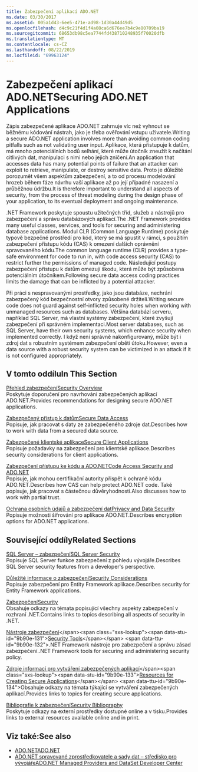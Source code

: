 ```yaml
---
title: Zabezpečení aplikací ADO.NET
ms.date: 03/30/2017
ms.assetid: 005a1d43-6ee5-471e-ad98-1d30a44d49d5
ms.openlocfilehash: d4c9c21f4d1f4a08ca6d676ee7b4c9e80709ba19
ms.sourcegitcommit: 68653db98c5ea7744fd438710248935f70020dfb
ms.translationtype: MT
ms.contentlocale: cs-CZ
ms.lasthandoff: 08/22/2019
ms.locfileid: "69963124"
---
```

# <a name="securing-adonet-applications"></a><span data-ttu-id="9b90e-102">Zabezpečení aplikací ADO.NET</span><span class="sxs-lookup"><span data-stu-id="9b90e-102">Securing ADO.NET Applications</span></span>
<span data-ttu-id="9b90e-103">Zápis zabezpečené aplikace ADO.NET zahrnuje víc než vyhnout se běžnému kódování nástrah, jako je třeba ověřování vstupu uživatele.</span><span class="sxs-lookup"><span data-stu-id="9b90e-103">Writing a secure ADO.NET application involves more than avoiding common coding pitfalls such as not validating user input.</span></span> <span data-ttu-id="9b90e-104">Aplikace, která přistupuje k datům, má mnoho potenciálních bodů selhání, které může útočník zneužít k načítání citlivých dat, manipulaci s nimi nebo jejich zničení.</span><span class="sxs-lookup"><span data-stu-id="9b90e-104">An application that accesses data has many potential points of failure that an attacker can exploit to retrieve, manipulate, or destroy sensitive data.</span></span> <span data-ttu-id="9b90e-105">Proto je důležité porozumět všem aspektům zabezpečení, a to od procesu modelování hrozeb během fáze návrhu vaší aplikace až po její případné nasazení a průběžnou údržbu.</span><span class="sxs-lookup"><span data-stu-id="9b90e-105">It is therefore important to understand all aspects of security, from the process of threat modeling during the design phase of your application, to its eventual deployment and ongoing maintenance.</span></span>  
  
 <span data-ttu-id="9b90e-106">.NET Framework poskytuje spoustu užitečných tříd, služeb a nástrojů pro zabezpečení a správu databázových aplikací.</span><span class="sxs-lookup"><span data-stu-id="9b90e-106">The .NET Framework provides many useful classes, services, and tools for securing and administering database applications.</span></span> <span data-ttu-id="9b90e-107">Modul CLR (Common Language Runtime) poskytuje typově bezpečné prostředí pro kód, který se má spustit v rámci, s použitím zabezpečení přístupu kódu (CAS) k omezení dalších oprávnění spravovaného kódu.</span><span class="sxs-lookup"><span data-stu-id="9b90e-107">The common language runtime (CLR) provides a type-safe environment for code to run in, with code access security (CAS) to restrict further the permissions of managed code.</span></span> <span data-ttu-id="9b90e-108">Následující postupy zabezpečení přístupu k datům omezují škodu, která může být způsobena potenciálním útočníkem.</span><span class="sxs-lookup"><span data-stu-id="9b90e-108">Following secure data access coding practices limits the damage that can be inflicted by a potential attacker.</span></span>  
  
 <span data-ttu-id="9b90e-109">Při práci s nespravovanými prostředky, jako jsou databáze, nechrání zabezpečený kód bezpečnostní otvory způsobené držiteli.</span><span class="sxs-lookup"><span data-stu-id="9b90e-109">Writing secure code does not guard against self-inflicted security holes when working with unmanaged resources such as databases.</span></span> <span data-ttu-id="9b90e-110">Většina databází serveru, například SQL Server, má vlastní systémy zabezpečení, které zvyšují zabezpečení při správném implementaci.</span><span class="sxs-lookup"><span data-stu-id="9b90e-110">Most server databases, such as SQL Server, have their own security systems, which enhance security when implemented correctly.</span></span> <span data-ttu-id="9b90e-111">I když není správně nakonfigurovaný, může být i zdroj dat s robustním systémem zabezpečení obětí útoku.</span><span class="sxs-lookup"><span data-stu-id="9b90e-111">However, even a data source with a robust security system can be victimized in an attack if it is not configured appropriately.</span></span>  
  
## <a name="in-this-section"></a><span data-ttu-id="9b90e-112">V tomto oddílu</span><span class="sxs-lookup"><span data-stu-id="9b90e-112">In This Section</span></span>  
 [<span data-ttu-id="9b90e-113">Přehled zabezpečení</span><span class="sxs-lookup"><span data-stu-id="9b90e-113">Security Overview</span></span>](../../../../docs/framework/data/adonet/security-overview.md)  
 <span data-ttu-id="9b90e-114">Poskytuje doporučení pro navrhování zabezpečených aplikací ADO.NET.</span><span class="sxs-lookup"><span data-stu-id="9b90e-114">Provides recommendations for designing secure ADO.NET applications.</span></span>  
  
 [<span data-ttu-id="9b90e-115">Zabezpečený přístup k datům</span><span class="sxs-lookup"><span data-stu-id="9b90e-115">Secure Data Access</span></span>](../../../../docs/framework/data/adonet/secure-data-access.md)  
 <span data-ttu-id="9b90e-116">Popisuje, jak pracovat s daty ze zabezpečeného zdroje dat.</span><span class="sxs-lookup"><span data-stu-id="9b90e-116">Describes how to work with data from a secured data source.</span></span>  
  
 [<span data-ttu-id="9b90e-117">Zabezpečené klientské aplikace</span><span class="sxs-lookup"><span data-stu-id="9b90e-117">Secure Client Applications</span></span>](../../../../docs/framework/data/adonet/secure-client-applications.md)  
 <span data-ttu-id="9b90e-118">Popisuje požadavky na zabezpečení pro klientské aplikace.</span><span class="sxs-lookup"><span data-stu-id="9b90e-118">Describes security considerations for client applications.</span></span>  
  
 [<span data-ttu-id="9b90e-119">Zabezpečení přístupu ke kódu a ADO.NET</span><span class="sxs-lookup"><span data-stu-id="9b90e-119">Code Access Security and ADO.NET</span></span>](../../../../docs/framework/data/adonet/code-access-security.md)  
 <span data-ttu-id="9b90e-120">Popisuje, jak mohou certifikační autority přispět k ochraně kódu ADO.NET.</span><span class="sxs-lookup"><span data-stu-id="9b90e-120">Describes how CAS can help protect ADO.NET code.</span></span> <span data-ttu-id="9b90e-121">Také popisuje, jak pracovat s částečnou důvěryhodností.</span><span class="sxs-lookup"><span data-stu-id="9b90e-121">Also discusses how to work with partial trust.</span></span>  
  
 [<span data-ttu-id="9b90e-122">Ochrana osobních údajů a zabezpečení dat</span><span class="sxs-lookup"><span data-stu-id="9b90e-122">Privacy and Data Security</span></span>](../../../../docs/framework/data/adonet/privacy-and-data-security.md)  
 <span data-ttu-id="9b90e-123">Popisuje možnosti šifrování pro aplikace ADO.NET.</span><span class="sxs-lookup"><span data-stu-id="9b90e-123">Describes encryption options for ADO.NET applications.</span></span>  
  
## <a name="related-sections"></a><span data-ttu-id="9b90e-124">Související oddíly</span><span class="sxs-lookup"><span data-stu-id="9b90e-124">Related Sections</span></span>  
 [<span data-ttu-id="9b90e-125">SQL Server – zabezpečení</span><span class="sxs-lookup"><span data-stu-id="9b90e-125">SQL Server Security</span></span>](../../../../docs/framework/data/adonet/sql/sql-server-security.md)  
 <span data-ttu-id="9b90e-126">Popisuje SQL Server funkce zabezpečení z pohledu vývojáře.</span><span class="sxs-lookup"><span data-stu-id="9b90e-126">Describes SQL Server security features from a developer's perspective.</span></span>  
  
 [<span data-ttu-id="9b90e-127">Důležité informace o zabezpečení</span><span class="sxs-lookup"><span data-stu-id="9b90e-127">Security Considerations</span></span>](../../../../docs/framework/data/adonet/ef/security-considerations.md)  
 <span data-ttu-id="9b90e-128">Popisuje zabezpečení pro Entity Framework aplikace.</span><span class="sxs-lookup"><span data-stu-id="9b90e-128">Describes security for Entity Framework applications.</span></span>  
  
 [<span data-ttu-id="9b90e-129">Zabezpečení</span><span class="sxs-lookup"><span data-stu-id="9b90e-129">Security</span></span>](../../../standard/security/index.md)  
 <span data-ttu-id="9b90e-130">Obsahuje odkazy na témata popisující všechny aspekty zabezpečení v rozhraní .NET.</span><span class="sxs-lookup"><span data-stu-id="9b90e-130">Contains links to topics describing all aspects of security in .NET.</span></span>  
  
 <span data-ttu-id="9b90e-131">[Nástroje zabezpečení](https://docs.microsoft.com/previous-versions/visualstudio/visual-studio-2008/7w3fd0wb(v=vs.90))</span><span class="sxs-lookup"><span data-stu-id="9b90e-131">[Security Tools](https://docs.microsoft.com/previous-versions/visualstudio/visual-studio-2008/7w3fd0wb(v=vs.90))</span></span>  
 <span data-ttu-id="9b90e-132">.NET Framework nástroje pro zabezpečení a správu zásad zabezpečení.</span><span class="sxs-lookup"><span data-stu-id="9b90e-132">.NET Framework tools for securing and administering security policy.</span></span>  
  
 <span data-ttu-id="9b90e-133">[Zdroje informací pro vytváření zabezpečených aplikací](https://docs.microsoft.com/previous-versions/visualstudio/visual-studio-2010/ms165101(v=vs.100))</span><span class="sxs-lookup"><span data-stu-id="9b90e-133">[Resources for Creating Secure Applications](https://docs.microsoft.com/previous-versions/visualstudio/visual-studio-2010/ms165101(v=vs.100))</span></span>  
 <span data-ttu-id="9b90e-134">Obsahuje odkazy na témata týkající se vytváření zabezpečených aplikací.</span><span class="sxs-lookup"><span data-stu-id="9b90e-134">Provides links to topics for creating secure applications.</span></span>  
  
 [<span data-ttu-id="9b90e-135">Bibliografie k zabezpečení</span><span class="sxs-lookup"><span data-stu-id="9b90e-135">Security Bibliography</span></span>](/visualstudio/ide/security-bibliography)  
 <span data-ttu-id="9b90e-136">Poskytuje odkazy na externí prostředky dostupné online a v tisku.</span><span class="sxs-lookup"><span data-stu-id="9b90e-136">Provides links to external resources available online and in print.</span></span>  
  
## <a name="see-also"></a><span data-ttu-id="9b90e-137">Viz také:</span><span class="sxs-lookup"><span data-stu-id="9b90e-137">See also</span></span>

- [<span data-ttu-id="9b90e-138">ADO.NET</span><span class="sxs-lookup"><span data-stu-id="9b90e-138">ADO.NET</span></span>](../../../../docs/framework/data/adonet/index.md)
- [<span data-ttu-id="9b90e-139">ADO.NET spravované zprostředkovatele a sady dat – středisko pro vývojáře</span><span class="sxs-lookup"><span data-stu-id="9b90e-139">ADO.NET Managed Providers and DataSet Developer Center</span></span>](https://go.microsoft.com/fwlink/?LinkId=217917)
